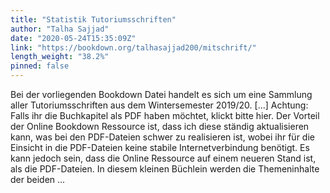 ```yaml
---
title: "Statistik Tutoriumsschriften"
author: "Talha Sajjad"
date: "2020-05-24T15:35:09Z"
link: "https://bookdown.org/talhasajjad200/mitschrift/"
length_weight: "38.2%"
pinned: false
---
```


Bei der vorliegenden Bookdown Datei handelt es sich um eine Sammlung aller Tutoriumsschriften aus dem Wintersemester 2019/20. [...] Achtung: Falls ihr die Buchkapitel als PDF haben möchtet, klickt bitte hier. Der Vorteil der Online Bookdown Ressource ist, dass ich diese ständig aktualisieren kann, was bei den PDF-Dateien schwer zu realisieren ist, wobei ihr für die Einsicht in die PDF-Dateien keine stabile Internetverbindung benötigt. Es kann jedoch sein, dass die Online Ressource auf einem neueren Stand ist, als die PDF-Dateien. In diesem kleinen Büchlein werden die Themeninhalte der beiden ...
